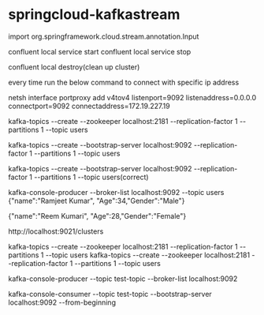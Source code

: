 # springcloud-kafkastream

import org.springframework.cloud.stream.annotation.Input

confluent local service start
confluent local service stop

confluent local destroy(clean up cluster)

every time run the below command to connect with specific ip address


netsh interface portproxy add v4tov4 listenport=9092 listenaddress=0.0.0.0 connectport=9092 connectaddress=172.19.227.19

kafka-topics --create --zookeeper localhost:2181 --replication-factor 1 --partitions 1 --topic users

kafka-topics --create --bootstrap-server localhost:9092 --replication-factor 1 --partitions 1 --topic users

kafka-topics --create --bootstrap-server localhost:9092 --replication-factor 1 --partitions 1 --topic users(correct)

kafka-console-producer --broker-list localhost:9092 --topic users
{"name":"Ramjeet Kumar", "Age":34,"Gender":"Male"}

{"name":"Reem Kumari", "Age":28,"Gender":"Female"}

http://localhost:9021/clusters

kafka-topics --create --zookeeper localhost:2181 --replication-factor 1 --partitions 1 --topic users
kafka-topics --create --zookeeper localhost:2181 --replication-factor 1 --partitions 1 --topic users


 kafka-console-producer --topic test-topic --broker-list localhost:9092


kafka-console-consumer --topic test-topic --bootstrap-server localhost:9092 --from-beginning
